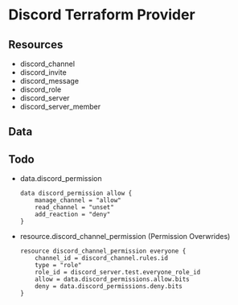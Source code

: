 # Discord Terraform Provider

## Resources

* discord_channel
* discord_invite
* discord_message
* discord_role
* discord_server
* discord_server_member

## Data

## Todo

* data.discord_permission

    ```hcl-terraform
    data discord_permission allow {
        manage_channel = "allow"
        read_channel = "unset"
        add_reaction = "deny"
    }  
    ```

* resource.discord_channel_permission (Permission Overwrides)
    
    ```hcl-terraform
    resource discord_channel_permission everyone {
        channel_id = discord_channel.rules.id
        type = "role"
        role_id = discord_server.test.everyone_role_id
        allow = data.discord_permissions.allow.bits
        deny = data.discord_permissions.deny.bits
    }
    ```